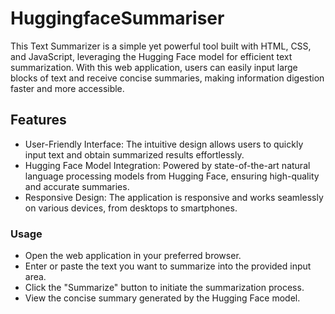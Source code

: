 # HuggingfaceSummariser

This Text Summarizer is a simple yet powerful tool built with HTML, CSS, and JavaScript, leveraging the Hugging Face model for efficient text summarization. With this web application, users can easily input large blocks of text and receive concise summaries, making information digestion faster and more accessible.

## Features

* User-Friendly Interface: The intuitive design allows users to quickly input text and obtain summarized results effortlessly.
* Hugging Face Model Integration: Powered by state-of-the-art natural language processing models from Hugging Face, ensuring high-quality and accurate summaries.
* Responsive Design: The application is responsive and works seamlessly on various devices, from desktops to smartphones.

### Usage

* Open the web application in your preferred browser.
* Enter or paste the text you want to summarize into the provided input area.
* Click the "Summarize" button to initiate the summarization process.
* View the concise summary generated by the Hugging Face model.
